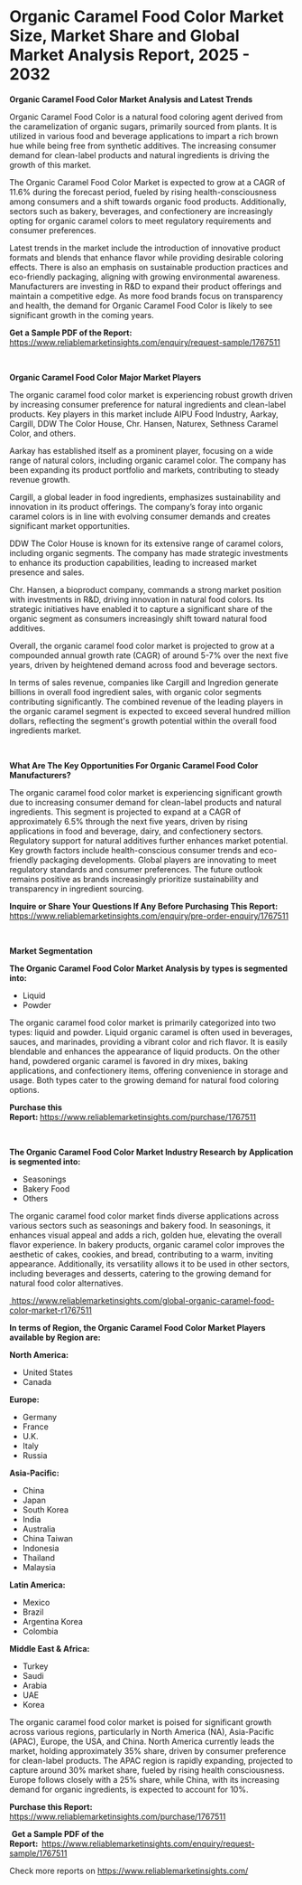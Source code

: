<p><h1>Organic Caramel Food Color Market Size, Market Share and Global Market Analysis Report, 2025 - 2032</h1></p><p><strong>Organic Caramel Food Color Market Analysis and Latest Trends</strong></p>
<p><p>Organic Caramel Food Color is a natural food coloring agent derived from the caramelization of organic sugars, primarily sourced from plants. It is utilized in various food and beverage applications to impart a rich brown hue while being free from synthetic additives. The increasing consumer demand for clean-label products and natural ingredients is driving the growth of this market. </p><p>The Organic Caramel Food Color Market is expected to grow at a CAGR of 11.6% during the forecast period, fueled by rising health-consciousness among consumers and a shift towards organic food products. Additionally, sectors such as bakery, beverages, and confectionery are increasingly opting for organic caramel colors to meet regulatory requirements and consumer preferences. </p><p>Latest trends in the market include the introduction of innovative product formats and blends that enhance flavor while providing desirable coloring effects. There is also an emphasis on sustainable production practices and eco-friendly packaging, aligning with growing environmental awareness. Manufacturers are investing in R&D to expand their product offerings and maintain a competitive edge. As more food brands focus on transparency and health, the demand for Organic Caramel Food Color is likely to see significant growth in the coming years.</p></p>
<p><strong>Get a Sample PDF of the Report:&nbsp;</strong> <a href="https://www.reliablemarketinsights.com/enquiry/request-sample/1767511?utm_campaign=1938&utm_medium=2&utm_source=Github&utm_content=ia&utm_term=15022025&utm_id=organic-caramel-food-color">https://www.reliablemarketinsights.com/enquiry/request-sample/1767511</a></p>
<p>&nbsp;</p>
<p><strong>Organic Caramel Food Color Major Market Players</strong></p>
<p><p>The organic caramel food color market is experiencing robust growth driven by increasing consumer preference for natural ingredients and clean-label products. Key players in this market include AIPU Food Industry, Aarkay, Cargill, DDW The Color House, Chr. Hansen, Naturex, Sethness Caramel Color, and others.</p><p>Aarkay has established itself as a prominent player, focusing on a wide range of natural colors, including organic caramel color. The company has been expanding its product portfolio and markets, contributing to steady revenue growth. </p><p>Cargill, a global leader in food ingredients, emphasizes sustainability and innovation in its product offerings. The company’s foray into organic caramel colors is in line with evolving consumer demands and creates significant market opportunities.</p><p>DDW The Color House is known for its extensive range of caramel colors, including organic segments. The company has made strategic investments to enhance its production capabilities, leading to increased market presence and sales. </p><p>Chr. Hansen, a bioproduct company, commands a strong market position with investments in R&D, driving innovation in natural food colors. Its strategic initiatives have enabled it to capture a significant share of the organic segment as consumers increasingly shift toward natural food additives.</p><p>Overall, the organic caramel food color market is projected to grow at a compounded annual growth rate (CAGR) of around 5-7% over the next five years, driven by heightened demand across food and beverage sectors. </p><p>In terms of sales revenue, companies like Cargill and Ingredion generate billions in overall food ingredient sales, with organic color segments contributing significantly. The combined revenue of the leading players in the organic caramel segment is expected to exceed several hundred million dollars, reflecting the segment's growth potential within the overall food ingredients market.</p></p>
<p>&nbsp;</p>
<p><strong>What Are The Key Opportunities For Organic Caramel Food Color Manufacturers?</strong></p>
<p><p>The organic caramel food color market is experiencing significant growth due to increasing consumer demand for clean-label products and natural ingredients. This segment is projected to expand at a CAGR of approximately 6.5% through the next five years, driven by rising applications in food and beverage, dairy, and confectionery sectors. Regulatory support for natural additives further enhances market potential. Key growth factors include health-conscious consumer trends and eco-friendly packaging developments. Global players are innovating to meet regulatory standards and consumer preferences. The future outlook remains positive as brands increasingly prioritize sustainability and transparency in ingredient sourcing.</p></p>
<p><strong>Inquire or Share Your Questions If Any Before Purchasing This Report:</strong> <a href="https://www.reliablemarketinsights.com/enquiry/pre-order-enquiry/1767511?utm_campaign=1938&utm_medium=2&utm_source=Github&utm_content=ia&utm_term=15022025&utm_id=organic-caramel-food-color">https://www.reliablemarketinsights.com/enquiry/pre-order-enquiry/1767511</a></p>
<p>&nbsp;</p>
<p><strong>Market Segmentation</strong></p>
<p><strong>The Organic Caramel Food Color Market Analysis by types is segmented into:</strong></p>
<p><ul><li>Liquid</li><li>Powder</li></ul></p>
<p><p>The organic caramel food color market is primarily categorized into two types: liquid and powder. Liquid organic caramel is often used in beverages, sauces, and marinades, providing a vibrant color and rich flavor. It is easily blendable and enhances the appearance of liquid products. On the other hand, powdered organic caramel is favored in dry mixes, baking applications, and confectionery items, offering convenience in storage and usage. Both types cater to the growing demand for natural food coloring options.</p></p>
<p><strong>Purchase this Report:&nbsp;</strong><a href="https://www.reliablemarketinsights.com/purchase/1767511?utm_campaign=1938&utm_medium=2&utm_source=Github&utm_content=ia&utm_term=15022025&utm_id=organic-caramel-food-color">https://www.reliablemarketinsights.com/purchase/1767511</a></p>
<p>&nbsp;</p>
<p><strong>The Organic Caramel Food Color Market Industry Research by Application is segmented into:</strong></p>
<p><ul><li>Seasonings</li><li>Bakery Food</li><li>Others</li></ul></p>
<p><p>The organic caramel food color market finds diverse applications across various sectors such as seasonings and bakery food. In seasonings, it enhances visual appeal and adds a rich, golden hue, elevating the overall flavor experience. In bakery products, organic caramel color improves the aesthetic of cakes, cookies, and bread, contributing to a warm, inviting appearance. Additionally, its versatility allows it to be used in other sectors, including beverages and desserts, catering to the growing demand for natural food color alternatives.</p></p>
<p><a href="https://www.reliablemarketinsights.com/global-organic-caramel-food-color-market-r1767511?utm_campaign=1938&utm_medium=2&utm_source=Github&utm_content=ia&utm_term=15022025&utm_id=organic-caramel-food-color">&nbsp;https://www.reliablemarketinsights.com/global-organic-caramel-food-color-market-r1767511</a></p>
<p><strong>In terms of Region, the Organic Caramel Food Color Market Players available by Region are:</strong></p>
<p>
    <p> <strong> North America: </strong>
        <ul>
            <li>United States</li>
            <li>Canada</li>
        </ul>
        </p> 
    <p> <strong> Europe: </strong>
        <ul>
            <li>Germany</li>
            <li>France</li>
            <li>U.K.</li>
            <li>Italy</li>
            <li>Russia</li>
        </ul>
        </p> 
    <p> <strong> Asia-Pacific: </strong>
        <ul>
            <li>China</li>
            <li>Japan</li>
            <li>South Korea</li>
            <li>India</li>
            <li>Australia</li>
            <li>China Taiwan</li>
            <li>Indonesia</li>
            <li>Thailand</li>
            <li>Malaysia</li>
        </ul>
        </p> 
    <p> <strong> Latin America: </strong>
        <ul>
            <li>Mexico</li>
            <li>Brazil</li>
            <li>Argentina Korea</li>
            <li>Colombia</li>
        </ul>
        </p> 
    <p> <strong> Middle East & Africa: </strong>
        <ul>
            <li>Turkey</li>
            <li>Saudi</li>
            <li>Arabia</li>
            <li>UAE</li>
            <li>Korea</li>
        </ul>
    </p>
    </p>
<p><p>The organic caramel food color market is poised for significant growth across various regions, particularly in North America (NA), Asia-Pacific (APAC), Europe, the USA, and China. North America currently leads the market, holding approximately 35% share, driven by consumer preference for clean-label products. The APAC region is rapidly expanding, projected to capture around 30% market share, fueled by rising health consciousness. Europe follows closely with a 25% share, while China, with its increasing demand for organic ingredients, is expected to account for 10%.</p></p>
<p><strong>Purchase this Report: </strong><a href="https://www.reliablemarketinsights.com/purchase/1767511?utm_campaign=1938&utm_medium=2&utm_source=Github&utm_content=ia&utm_term=15022025&utm_id=organic-caramel-food-color">https://www.reliablemarketinsights.com/purchase/1767511</a></p>
<p>&nbsp;<strong>Get a Sample PDF of the Report:&nbsp;&nbsp;</strong><a href="https://www.reliablemarketinsights.com/enquiry/request-sample/1767511?utm_campaign=1938&utm_medium=2&utm_source=Github&utm_content=ia&utm_term=15022025&utm_id=organic-caramel-food-color">https://www.reliablemarketinsights.com/enquiry/request-sample/1767511</a></p>
<p><strong></strong></p>
<p>Check more reports on <a href="https://www.reliablemarketinsights.com/?utm_campaign=1938&utm_medium=2&utm_source=Github&utm_content=ia&utm_term=15022025&utm_id=organic-caramel-food-color">https://www.reliablemarketinsights.com/</a></p>